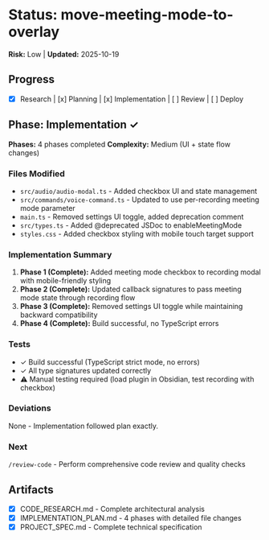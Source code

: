 # Status: move-meeting-mode-to-overlay

**Risk:** Low | **Updated:** 2025-10-19

## Progress
- [x] Research | [x] Planning | [x] Implementation | [ ] Review | [ ] Deploy

## Phase: Implementation ✓

**Phases:** 4 phases completed
**Complexity:** Medium (UI + state flow changes)

### Files Modified
- `src/audio/audio-modal.ts` - Added checkbox UI and state management
- `src/commands/voice-command.ts` - Updated to use per-recording meeting mode parameter
- `main.ts` - Removed settings UI toggle, added deprecation comment
- `src/types.ts` - Added @deprecated JSDoc to enableMeetingMode
- `styles.css` - Added checkbox styling with mobile touch target support

### Implementation Summary
1. **Phase 1 (Complete):** Added meeting mode checkbox to recording modal with mobile-friendly styling
2. **Phase 2 (Complete):** Updated callback signatures to pass meeting mode state through recording flow
3. **Phase 3 (Complete):** Removed settings UI toggle while maintaining backward compatibility
4. **Phase 4 (Complete):** Build successful, no TypeScript errors

### Tests
- ✓ Build successful (TypeScript strict mode, no errors)
- ✓ All type signatures updated correctly
- ⚠ Manual testing required (load plugin in Obsidian, test recording with checkbox)

### Deviations
None - Implementation followed plan exactly.

### Next
`/review-code` - Perform comprehensive code review and quality checks

## Artifacts
- [x] CODE_RESEARCH.md - Complete architectural analysis
- [x] IMPLEMENTATION_PLAN.md - 4 phases with detailed file changes
- [x] PROJECT_SPEC.md - Complete technical specification
